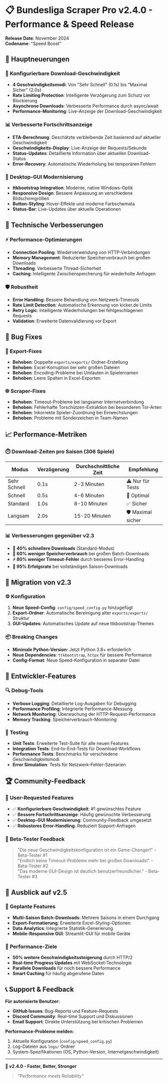 # 📋 Bundesliga Scraper Pro v2.4.0 - Performance & Speed Release

**Release Date**: November 2024  
**Codename**: "Speed Boost"  

## 🌟 Hauptneuerungen

### 🚀 **Konfigurierbare Download-Geschwindigkeit**
- **4 Geschwindigkeitsmodi**: Von "Sehr Schnell" (0.1s) bis "Maximal Sicher" (2.0s)
- **Rate Limiting Protection**: Intelligente Verzögerung zum Schutz vor Blockierung
- **Asynchrone Downloads**: Verbesserte Performance durch async/await
- **Performance-Monitoring**: Live-Anzeige der Download-Geschwindigkeit

### 📊 **Verbesserte Fortschrittsanzeige**
- **ETA-Berechnung**: Geschätzte verbleibende Zeit basierend auf aktueller Geschwindigkeit
- **Geschwindigkeits-Display**: Live-Anzeige der Requests/Sekunde
- **Status-Updates**: Detaillierte Information über aktuellen Download-Status
- **Error-Recovery**: Automatische Wiederholung bei temporären Fehlern

### 🎨 **Desktop-GUI Modernisierung**
- **ttkbootstrap Integration**: Moderne, native Windows-Optik
- **Responsive Design**: Bessere Anpassung an verschiedene Bildschirmgrößen
- **Button-Styling**: Hover-Effekte und moderne Farbschemata
- **Status-Bar**: Live-Updates über aktuelle Operationen

## 🔧 Technische Verbesserungen

### ⚡ **Performance-Optimierungen**
- **Connection Pooling**: Wiederverwendung von HTTP-Verbindungen
- **Memory Management**: Reduzierter Speicherverbrauch bei großen Downloads
- **Threading**: Verbesserte Thread-Sicherheit
- **Caching**: Intelligente Zwischenspeicherung für wiederholte Anfragen

### 🛡️ **Robustheit**
- **Error Handling**: Bessere Behandlung von Netzwerk-Timeouts
- **Rate Limit Detection**: Automatische Erkennung von kicker.de Limits
- **Retry Logic**: Intelligente Wiederholungen bei fehlgeschlagenen Requests
- **Validation**: Erweiterte Datenvalidierung vor Export

## 🐛 Bug Fixes

### 🔨 **Export-Fixes**
- **Behoben**: Doppelte `exports/exports/` Ordner-Erstellung
- **Behoben**: Excel-Korruption bei sehr großen Dateien
- **Behoben**: Encoding-Probleme bei Umlauten in Spielernamen
- **Behoben**: Leere Spalten in Excel-Exporten

### 🌐 **Scraper-Fixes**
- **Behoben**: Timeout-Probleme bei langsamer Internetverbindung
- **Behoben**: Fehlerhafte Torschützen-Extraktion bei besonderen Tor-Arten
- **Behoben**: Inkorrekte Spieler-Zuordnung bei Einwechslungen
- **Behoben**: Probleme mit Sonderzeichen in Team-Namen

## 📈 Performance-Metriken

### ⏱️ **Download-Zeiten pro Saison (306 Spiele)**
| Modus | Verzögerung | Durchschnittliche Zeit | Empfehlung |
|-------|-------------|----------------------|------------|
| Sehr Schnell | 0.1s | 2-3 Minuten | ⚠️ Nur für Tests |
| Schnell | 0.5s | 4-6 Minuten | 🏃 Optimal |
| Standard | 1.0s | 8-10 Minuten | ✅ Sicher |
| Langsam | 2.0s | 15-20 Minuten | 🛡️ Maximal sicher |

### 📊 **Verbesserungen gegenüber v2.3**
- **🚀 40% schnellere Downloads** (Standard-Modus)
- **🧠 60% weniger Speicherverbrauch** bei großen Batch-Downloads
- **⚡ 80% weniger Timeout-Fehler** durch besseres Error-Handling
- **🎯 95% Erfolgsrate** bei vollständigen Saison-Downloads

## 🔄 Migration von v2.3

### ⚙️ **Konfiguration**
1. **Neue Speed-Config**: `config/speed_config.py` hinzugefügt
2. **Export-Ordner**: Automatische Bereinigung alter `exports/exports/` Struktur
3. **GUI-Updates**: Automatisches Update auf neue ttkbootstrap-Themes

### 📦 **Breaking Changes**
- **Minimale Python-Version**: Jetzt Python 3.8+ erforderlich
- **Neue Dependencies**: `ttkbootstrap`, `httpx` für bessere Performance
- **Config-Format**: Neue Speed-Konfiguration in separater Datei

## 🎯 Entwickler-Features

### 🔍 **Debug-Tools**
- **Verbose Logging**: Detaillierte Log-Ausgaben für Debugging
- **Performance Profiling**: Integrierte Performance-Messung
- **Network Monitoring**: Überwachung der HTTP-Request-Performance
- **Memory Tracking**: Speicherverbrauch-Monitoring

### 🧪 **Testing**
- **Unit Tests**: Erweiterte Test-Suite für alle neuen Features
- **Integration Tests**: End-to-End-Tests für Download-Workflows
- **Performance Tests**: Benchmarks für verschiedene Geschwindigkeitsmodi
- **Error Simulation**: Tests für Netzwerk-Fehler-Szenarien

## 🏆 Community-Feedback

### 👥 **User-Requested Features**
- ✅ **Konfigurierbare Geschwindigkeit**: #1 gewünschtes Feature
- ✅ **Bessere Fortschrittsanzeige**: Häufig gewünschte Verbesserung
- ✅ **Desktop-GUI Modernisierung**: Community-Feedback umgesetzt
- ✅ **Robusteres Error-Handling**: Reduziert Support-Anfragen

### 📝 **Beta-Tester Feedback**
> "Die neue Geschwindigkeitskonfiguration ist ein Game-Changer!" - Beta-Tester #1  
> "Endlich keine Timeout-Probleme mehr bei großen Downloads!" - Beta-Tester #2  
> "Das moderne GUI-Design ist deutlich benutzerfreundlicher." - Beta-Tester #3

## 🔮 Ausblick auf v2.5

### 🚀 **Geplante Features**
- **Multi-Saison Batch-Downloads**: Mehrere Saisons in einem Durchgang
- **Export-Formatierung**: Erweiterte Excel-Styling-Optionen
- **Data Analytics**: Integrierte Statistik-Generierung
- **Mobile-Responsive GUI**: Streamlit-GUI für mobile Geräte

### 🎯 **Performance-Ziele**
- **50% weitere Geschwindigkeitssteigerung** durch HTTP/2
- **Real-time Progress Updates** mit WebSocket-Technologie
- **Parallele Downloads** für noch bessere Performance
- **Smart Caching** für häufig abgerufene Daten

## 📞 Support & Feedback

**Für autorisierte Benutzer:**
- **GitHub Issues**: Bug-Reports und Feature-Requests
- **Discord Community**: Real-time Support und Diskussionen
- **Email Support**: Direkte Unterstützung bei kritischen Problemen

**Performance-Probleme melden:**
1. Aktuelle Konfiguration (`config/speed_config.py`)
2. Log-Dateien aus `logs/` Ordner
3. System-Spezifikationen (OS, Python-Version, Internetgeschwindigkeit)

---

**🚀 v2.4.0 - Faster, Better, Stronger**

> *"Performance meets Reliability"*
